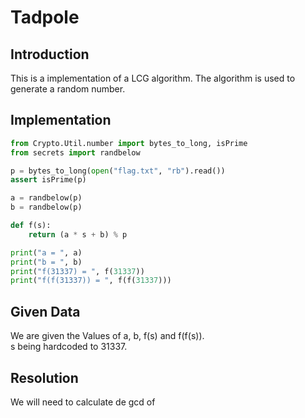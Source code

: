 # Tadpole

## Introduction

This is a implementation of a LCG algorithm. The algorithm is used to generate a random number.

## Implementation

```python
from Crypto.Util.number import bytes_to_long, isPrime
from secrets import randbelow

p = bytes_to_long(open("flag.txt", "rb").read())
assert isPrime(p)

a = randbelow(p)
b = randbelow(p)

def f(s):
    return (a * s + b) % p

print("a = ", a)
print("b = ", b)
print("f(31337) = ", f(31337))
print("f(f(31337)) = ", f(f(31337)))
```

## Given Data

We are given the Values of a, b, f(s) and f(f(s)). <br>
s being hardcoded to 31337.


## Resolution

We will need to calculate de gcd of 